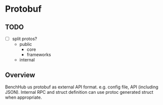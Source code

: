 # Protobuf

## TODO

- [ ] split protos?
  - public
    - core
    - frameworks
  - internal

## Overview

BenchHub us protobuf as external API format. e.g. config file, API (including JSON).
Internal RPC and struct definition can use protoc generated struct when appropriate.
